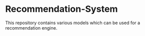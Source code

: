 # Recommendation-System
This repository contains various models which can be used for a recommendation engine.
